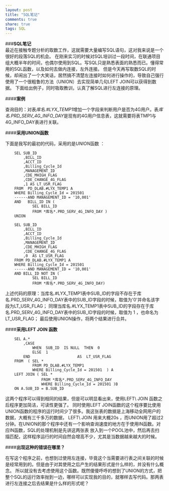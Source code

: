 ```yaml
---
layout: post
title: "SQL笔记"
comments: true
share: true
tags: SQL
---
```

###**SQL笔记**		
最近在接触专题分析的取数工作，这就需要大量编写SQL语句，这对我来说是一个很好的段落SQL的机会。
在刚来实习的时候对SQL培训过一段时间，在联通项目组大概半年的时间，也偶尔使用到SQL。写SQL只是熟悉表面的熟悉而已。懂得常用的SQL函数，以及如何去做内连接，左外连接。
但是今天再写取数SQL的时候，却闹出了一个大笑话，居然搞不清楚左连接时如何进行操作的，导致自己强行使用了一个很粗鲁的方法（UNION）去实现简单几句LEFT JOIN可以获得到数据。
下面给出例子，同时吸取教训，认真了解SQL进行左连接的原理。		

####**案例**		

查询目的：对表*库名.\#LYX\_TEMP1*增加一个字段来判断用户是否为4G用户。表*库名\.PRD\_SERV\_4G\_INFO\_DAY*是现有的4G用户信息表，这就需要将表TMP1与4G\_INFO\_DAY表进行关联。			

####**采用UNION函数**	

下面是我写的最初的代码，采用的是*UNION*函数 ：							

		SEL SUB_ID 
			,BILL_ID 
			,ACCT_ID
			,Billing_Cycle_Id 
			,MANAGEMENT_ID 
			,CDE_MHIGH_FLAG 
			,CDE_CHANGE_4G_FLAG
			,1 AS LT_USR_FLAG
		FROM  PD_DLAB.#LYX_TEMP1 A
		WHERE Billing_Cycle_Id = 201501
		------AND MANAGEMENT_ID = '10,001'
		AND   BILL_ID IN (
				SEL BILL_ID 
				FROM *库名*.PRD_SERV_4G_INFO_DAY ) 
		UNION 
		
		SEL SUB_ID 
			,BILL_ID 
			,ACCT_ID
			,Billing_Cycle_Id 
			,MANAGEMENT_ID 
			,CDE_MHIGH_FLAG 
			,CDE_CHANGE_4G_FLAG
			,0	AS LT_USR_FLAG
		FROM PD_DLAB.#LYX_TEMP1 A
		WHERE Billing_Cycle_Id = 201501
		------AND MANAGEMENT_ID = '10,001'
		AND BILL_ID NOT IN (
				SEL BILL_ID 
				FROM *库名*.PRD_SERV_4G_INFO_DAY)			
				
上述代码的原理：当库名\.\#LYX\_TEMP1表中SUB\_ID的字段不存在于库名\.PRD\_SERV\_4G\_INFO\_DAY表中的SUB\_ID字段的时候，取值为'0'并命名该字段为LT\_USR\_FLAG；
同理当库名\.\#LYX\_TEMP1表中SUB\_ID的字段存在于库名\.PRD\_SERV\_4G\_INFO\_DAY表中的SUB\_ID字段的时候，取值为 1 ，也命名为LT\_USR\_FLAG；
最后使用UNION操作，将两个结果进行合并。	

####**采用LEFT JOIN 函数**		

		SEL A.*
			,CASE  
				WHEN  SUB_ID  IS NULL  THEN  0
				ELSE  1 
			END						AS  LT_USR_FLAG
		FROM  (	SEL * 
				FROM PD_DLAB.#LYX_TEMP1
				WHERE Billing_Cycle_Id = 201501  ) A 
		LEFT JOIN (	SEL * 
					FROM *库名*.PRD_SERV_4G_INFO_DAY
					WHERE Billing_Cycle_Id = 201501 )B
		ON A.SUB_ID = B.SUB_ID			

这两个程序可以得到相同的结果，但是可以明显看出来，使用LEFT\ JOIN 函数之后程序更加简洁，可读性更强了。
同时使用LEFT JOIN函数的这个程序要比使用UNION函数的程序的运行时间少了很多。我这张表的数据是上海移动全网用户的数据，大概有三千多万的数据，
LEFT\ JOIN 用来大概20s ，而UNION用了超过2分钟。在UNION的那个程序中还有一个影响查询速度的地方在于使用IN函数。对应IN函数，SQL的处理机制是先讲这两张表
放入到一个POOL池中，然后再去扫描匹配，这样程序运行的时间自然会增高不少，尤其是当数据越来越大的时候。

####**出现这种的错误在哪里？**			

在写这个程序之前，也想到过使用左连接，毕竟这个当需要进行表之间关联的时候是经常用到的。但是由于对其使用之后产生的结果形式是什么样的，并没有什么概念。
所以就没有去考虑使用这个函数。既然傻傻呼呼的想到了UNION的方式，把整个SQL的运行效率抛到一边，哪样可以实现我的目的，就哪样去写代码。那两表进行左连接之后去结果是什么样的形式呢？		















